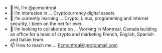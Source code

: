 - 👋 Hi, I’m @pcmontreal
- 👀 I’m interested in ... Cryptocurrency digital assets
- 🌱 I’m currently learning ... Crypto, Linux, programming and internet security, I been on the net for ever
- 💞️ I’m looking to collaborate on ... Working in Montreal, Canada building an office for a team of crypto and marketing French, English, Spanish and Italian team.
- 📫 How to reach me ... Pcmontreal@protonmail.com

<!---
pcmontreal/pcmontreal is a ✨ special ✨ repository because its `README.md` (this file) appears on your GitHub profile.
You can click the Preview link to take a look at your changes.
--->
